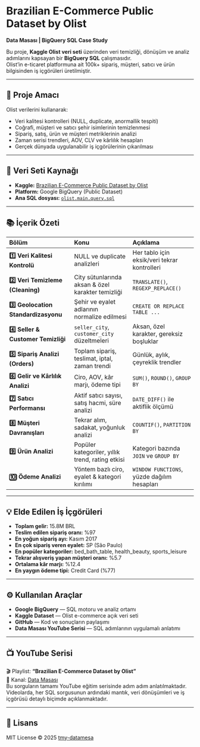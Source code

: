 # Brazilian E-Commerce Public Dataset by Olist  
**Data Masası | BigQuery SQL Case Study**

Bu proje, **Kaggle Olist veri seti** üzerinden veri temizliği, dönüşüm ve analiz adımlarını kapsayan bir **BigQuery SQL** çalışmasıdır.  
Olist’in e-ticaret platformuna ait 100k+ sipariş, müşteri, satıcı ve ürün bilgisinden iş içgörüleri üretilmiştir.

---

## 🎯 Proje Amacı
Olist verilerini kullanarak:
- Veri kalitesi kontrolleri (NULL, duplicate, anormallik tespiti)
- Coğrafi, müşteri ve satıcı şehir isimlerinin temizlenmesi
- Sipariş, satış, ürün ve müşteri metriklerinin analizi
- Zaman serisi trendleri, AOV, CLV ve kârlılık hesapları
- Gerçek dünyada uygulanabilir iş içgörülerinin çıkarılması

---

## 🧩 Veri Seti Kaynağı
- **Kaggle:** [Brazilian E-Commerce Public Dataset by Olist](https://www.kaggle.com/datasets/olistbr/brazilian-ecommerce/data)
- **Platform:** Google BigQuery (Public Dataset)
- **Ana SQL dosyası:** [`olist.main.query.sql`](https://github.com/tmy-datamesa/Brazilian-ECommerce-Public-Dataset-by-Olist/blob/main/olist.main.query.sql)

---

## 📚 İçerik Özeti

| Bölüm | Konu | Açıklama |
|:------|:------|:----------|
| **1️⃣ Veri Kalitesi Kontrolü** | NULL ve duplicate analizleri | Her tablo için eksik/veri tekrar kontrolleri |
| **2️⃣ Veri Temizleme (Cleaning)** | City sütunlarında aksan & özel karakter temizliği | `TRANSLATE()`, `REGEXP_REPLACE()` |
| **3️⃣ Geolocation Standardizasyonu** | Şehir ve eyalet adlarının normalize edilmesi | `CREATE OR REPLACE TABLE ...` |
| **4️⃣ Seller & Customer Temizliği** | `seller_city`, `customer_city` düzeltmeleri | Aksan, özel karakter, gereksiz boşluklar |
| **5️⃣ Sipariş Analizi (Orders)** | Toplam sipariş, teslimat, iptal, zaman trendi | Günlük, aylık, çeyreklik trendler |
| **6️⃣ Gelir ve Kârlılık Analizi** | Ciro, AOV, kâr marjı, ödeme tipi | `SUM()`, `ROUND()`, `GROUP BY` |
| **7️⃣ Satıcı Performansı** | Aktif satıcı sayısı, satış hacmi, süre analizi | `DATE_DIFF()` ile aktiflik ölçümü |
| **8️⃣ Müşteri Davranışları** | Tekrar alım, sadakat, yoğunluk analizi | `COUNTIF()`, `PARTITION BY` |
| **9️⃣ Ürün Analizi** | Popüler kategoriler, yıllık trend, rating etkisi | Kategori bazında `JOIN` ve `GROUP BY` |
| **🔟 Ödeme Analizi** | Yöntem bazlı ciro, eyalet & kategori kırılımı | `WINDOW FUNCTIONS`, yüzde dağılım hesapları |

---

## 💡 Elde Edilen İş İçgörüleri

- **Toplam gelir:** 15.8M BRL  
- **Teslim edilen sipariş oranı:** %97  
- **En yoğun sipariş ayı:** Kasım 2017  
- **En çok sipariş veren eyalet:** SP (São Paulo)  
- **En popüler kategoriler:** bed_bath_table, health_beauty, sports_leisure  
- **Tekrar alışveriş yapan müşteri oranı:** %5.7  
- **Ortalama kâr marjı:** %12.4  
- **En yaygın ödeme tipi:** Credit Card (%77)  

---

## ⚙️ Kullanılan Araçlar
- **Google BigQuery** — SQL motoru ve analiz ortamı  
- **Kaggle Dataset** — Olist e-commerce açık veri seti  
- **GitHub** — Kod ve sonuçların paylaşımı  
- **Data Masası YouTube Serisi** — SQL adımlarının uygulamalı anlatımı  

---

## 📺 YouTube Serisi
🎬 Playlist: **“Brazilian E-Commerce Dataset by Olist”**  
📌 Kanal: [Data Masası](https://www.youtube.com/@datamasasi)  
Bu sorguların tamamı YouTube eğitim serisinde adım adım anlatılmaktadır.  
Videolarda, her SQL sorgusunun ardındaki mantık, veri dönüşümleri ve iş içgörüsü detaylı biçimde açıklanmaktadır.


---

## 📄 Lisans
MIT License © 2025 [tmy-datamesa](https://github.com/tmy-datamesa)
